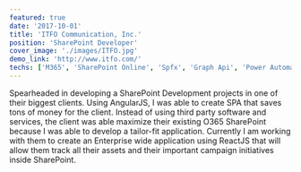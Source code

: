 ```yaml
---
featured: true
date: '2017-10-01'
title: 'ITFO Communication, Inc.'
position: 'SharePoint Developer'
cover_image: './images/ITFO.jpg'
demo_link: 'http://www.itfo.com/'
techs: ['M365', 'SharePoint Online', 'Spfx', 'Graph Api', 'Power Automate', 'ReactJS', 'Sass/Less']
---
```


Spearheaded in developing a SharePoint Development projects in one of their biggest clients. Using AngularJS, I was able to create SPA that saves tons of money for the client. Instead of using third party software and services, the client was able maximize their existing O365 SharePoint because I was able to develop a tailor-fit application. Currently I am working with them to create an Enterprise wide application using ReactJS that will allow them track all their assets and their important campaign initiatives inside SharePoint.
